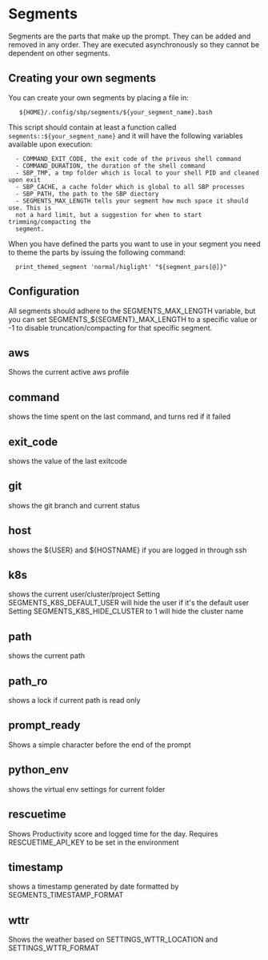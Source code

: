 # Segments

Segments are the parts that make up the prompt. They can be added and removed in
any order. They are executed asynchronously so they cannot be dependent on other
segments.

## Creating your own segments
You can create your own segments by placing a file in:
```
   ${HOME}/.config/sbp/segments/${your_segment_name}.bash
```

This script should contain at least a function called
`segments::${your_segment_name}` and it will have the following variables
available upon execution:
```
  - COMMAND_EXIT_CODE, the exit code of the privous shell command
  - COMMAND_DURATION, the duration of the shell command
  - SBP_TMP, a tmp folder which is local to your shell PID and cleaned upon exit
  - SBP_CACHE, a cache folder which is global to all SBP processes
  - SBP_PATH, the path to the SBP diectory
  - SEGMENTS_MAX_LENGTH tells your segment how much space it should use. This is
  not a hard limit, but a suggestion for when to start trimming/compacting the
  segment.
```

When you have defined the parts you want to use in your segment you need to
theme the parts by issuing the following command:
```
  print_themed_segment 'normal/higlight' "${segment_pars[@]}"
```

## Configuration
All segments should adhere to the SEGMENTS_MAX_LENGTH variable, but you can set
SEGMENTS_${SEGMENT}_MAX_LENGTH to a specific value or -1 to disable
truncation/compacting for that specific segment.

## aws
  Shows the current active aws profile

## command
  shows the time spent on the last command, and turns red if it failed

## exit_code
  shows the value of the last exitcode

## git
  shows the git branch and current status

## host
  shows the ${USER} and ${HOSTNAME} if you are logged in through ssh

## k8s
  shows the current user/cluster/project
  Setting SEGMENTS_K8S_DEFAULT_USER will hide the user if it's the default user
  Setting SEGMENTS_K8S_HIDE_CLUSTER to 1 will hide the cluster name

## path
  shows the current path

## path_ro
  shows a lock if current path is read only

## prompt_ready
 Shows a simple character before the end of the prompt

## python_env
  shows the virtual env settings for current folder

## rescuetime
  Shows Productivity score and logged time for the day. Requires
  RESCUETIME_API_KEY to be set in the environment

## timestamp
  shows a timestamp generated by date formatted by SEGMENTS_TIMESTAMP_FORMAT

## wttr
  Shows the weather based on SETTINGS_WTTR_LOCATION and SETTINGS_WTTR_FORMAT

